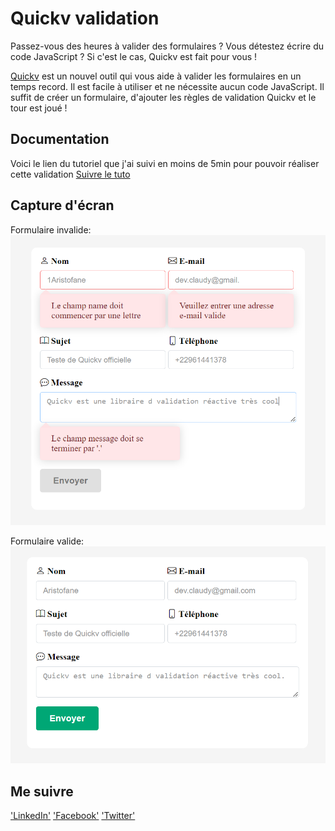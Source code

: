 # Quickv validation
Passez-vous des heures à valider des formulaires ? Vous détestez écrire du code JavaScript ? Si c'est le cas, Quickv est fait pour vous !

[Quickv](https://github.com/quick-v/quickv) est un nouvel outil qui vous aide à valider les formulaires en un temps record. Il est facile à utiliser et ne nécessite aucun code JavaScript. Il suffit de créer un formulaire, d'ajouter les règles de validation Quickv et le tour est joué !
## Documentation
Voici le lien du tutoriel que j'ai suivi en moins de 5min pour pouvoir réaliser cette validation
[Suivre le tuto](https://quickv.vercel.app/docs/tutorial)

## Capture d'écran
Formulaire invalide:
![Formulaire invalide](./nice-error.PNG)

Formulaire valide:
![Formulaire valide](./nice-valid.PNG)


## Me suivre
['LinkedIn'](https://www.linkedin.com/in/claude-fassinou-5745361ab/)
['Facebook'](https://web.facebook.com/claudy.web.927/)
['Twitter'](https://twitter.com/devclaudy)